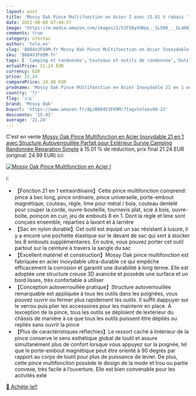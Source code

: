 ```yaml
---
layout: post
title: 'Mossy Oak Pince Multifonction en Acier I avec 15.01 % rabais '
date: 2021-08-08 07:44:57
image: 'https://m.media-amazon.com/images/I/51F50yXdHpL._SL500_._SL400_.jpg'
comments: true
category: ofertas
author: 'tole.es'
slug: 'B084VJFX9M-fr Mossy Oak Pince Multifonction en Acier Inoxydable 21 en 1...'
sku: 'B084VJFX9M-fr'
tags: [ 'Camping et randonnée','Couteaux et outils de randonnée','Outils multifonction randonnée','Sports et Loisirs','Vêtements et équipement de loisirs de plein air','mossy oak', ]
actualPrice: 21.24 EUR
currency: EUR
price: 21.24
comparePrice: 24.99 EUR
prodname: 'Mossy Oak Pince Multifonction en Acier Inoxydable 21 en 1 avec Structure Autoverrouillée Parfait pour Extérieur  Survie  Camping  Randonnée  Réparation Simple'
country: 'fr'
flag: '🇫🇷'
brand: 'Mossy Oak'
buyurl: 'https://www.amazon.fr/dp/B084VJFX9M/?tag=tolees0d-21'
descuento: '15.01'
average: '21.24'
---
```


C'est en vente [Mossy Oak Pince Multifonction en Acier Inoxydable 21 en 1 avec Structure Autoverrouillée Parfait pour Extérieur  Survie  Camping  Randonnée  Réparation Simple](https://www.amazon.fr/dp/B084VJFX9M/?tag=tolees0d-21)  à  15.01 % de réduction, prix final  21.24 EUR (original: 24.99 EUR) ici:

[![Mossy Oak Pince Multifonction en Acier I](https://m.media-amazon.com/images/I/51F50yXdHpL._SL500_._SL400_.jpg)](https://www.amazon.fr/dp/B084VJFX9M/?tag=tolees0d-21)

ℹ️:

- 【Fonction 21 en 1 extraordinaire】Cette pince multifonction comprend: pince à bec long, pince ordinaire, pince universelle, porte-embout magnétique, couteau, règle, lime pour métal / bois, couteau dentelé pour couper la corde, ouvre-bouteille, tournevis plat, scie à bois, ouvre-boîte, poinçon en cuir, jeu de embouts 8 en 1. Dont la règle et lime sont conçues ensemble, réparties à lavant et à larrière
- 【Sac en nylon durable】Cet outil est équipé un sac résistant à lusure, il y a encore une pochette élastique sur le devant de sac qui sert à stocker les 8 embouts supplémentaires. En outre, vous pouvez porter cet outil partout sur la ceinture à travers la sangle du sac
- 【Excellent matériel et construction】Mossy Oak pince multifonction est fabriquée en acier inoxydable ultra-durable ce qui empêche efficacement la corrosion et garantit une durabilité à long terme. Elle est adoptée une structure creuse 3D avancée et possède une surface et un bord lisses, très confortable à utiliser
- 【Conception autoverrouillée pratique】Structure autoverrouillée remarquable est appliquée à tous les outils dans les poignées, vous pouvez ouvrir ou fermer plus rapidement les outils. Il suffit dappuyer sur le verrou puis plier les accessoires pour les maintenir en place. À lexception de la pince, tous les outils se déploient de lextérieur du châssis de manière à ce que tous les outils puissent être dépliés ou repliés sans ouvrir la pince
- 【Plus de caractéristiques réflechies】Le ressort caché à lintérieur de la pince conserve le sens esthétique global de loutil et assure simultanément plus de confort lorsque vous appuyez sur la poignée, tel que le porte-embout magnétique peut être orienté à 90 degrés par rapport au corps de loutil pour plus de puissance de levier. De plus, cette pince multifonciton possède le design de la mode et trou ou partie convexe, très facile à l’ouverture. Elle est bien convenable pour les activités exté

[🛒 Achète-le!!](https://www.amazon.fr/dp/B084VJFX9M/?tag=tolees0d-21)

